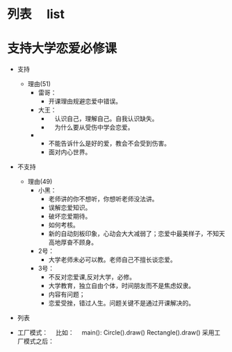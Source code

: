 # 列表　 list
# 支持大学恋爱必修课
-  支持
    - 理由(51)
        - 雷哥：
            -   开课理由规避恋爱中错误。
        - 大王：
            - 　认识自己，理解自己。自我认识缺失。
            - 　为什么要从受伤中学会恋爱。
        - 
            - 不能告诉什么是好的爱，教会不会受到伤害。
            - 面对内心世界。
-  不支持
    - 理由(49)
        - 小黑：
            - 老师讲的你不想听，你想听老师没法讲。
            - 误解恋爱知识。
            - 破坏恋爱期待。
            - 如何考核。
            - 新的自动刻板印象，心动会大大减弱了；恋爱中最美样子，不知天高地厚奋不顾身。
        - 2号：
            - 大学老师未必可以教。老师自己不擅长谈恋爱。
        - 3号：
            - 不反对恋爱课,反对大学，必修。
            - 大学教育，独立自由个体，时间朋友而不是焦虑奴隶。
            - 内容有问题；
            - 恋爱受挫，错过人生。问题关键不是通过开课解决的。

- 列表
- 工厂模式：　
比如：　
main():
    Circle().draw()
    Rectangle().draw()
采用工厂模式之后：
    

